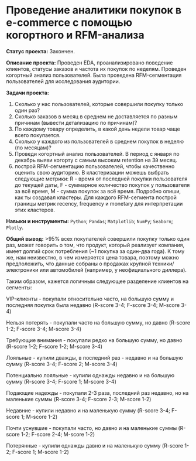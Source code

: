 # Проведение аналитики покупок в e-commerce с помощью когортного и RFM-анализа

**Статус проекта:** Закончен.

**Описание проекта:**
Проведен EDA, проанализировано поведение клиентов, статусы заказов и частота их покупок по неделям. 
Проведен когортный анализ пользователей. Была проведена RFM-сегментация пользователей для исследования аудитории.

**Задачи проекта:**
1. Сколько у нас пользователей, которые совершили покупку только один раз? 
2. Сколько заказов в месяц в среднем не доставляется по разным причинам (вывести детализацию по причинам)?
3. По каждому товару определить, в какой день недели товар чаще всего покупается.
4. Сколько у каждого из пользователей в среднем покупок в неделю (по месяцам)?
5. Проведи когортный анализ пользователей. В период с января по декабрь выяви когорту с самым высоким retention на 3й месяц.
6. построй RFM-сегментацию пользователей, чтобы качественно оценить свою аудиторию. В кластеризации можешь выбрать следующие метрики: 
  R - время от последней покупки пользователя до текущей даты, F - суммарное количество покупок у пользователя за всё время, 
  M - сумма покупок за всё время. Подробно опиши, как ты создавал кластеры. Для каждого RFM-сегмента построй границы метрик recency, frequency и monetary 
  для интерпретации этих кластеров.

**Навыки и инструменты:** `Python`; `Pandas`; `Matplotlib`; `NumPy`; `Seaborn`; `Plotly`.

**Общий вывод:** >95% всех покупателей совершили покупку только один раз, может говорить о том, что продукт, который реализует компания, имеет долгий срок потребления 
(~1 покупка за один-два года). К тому же, нам неизвестно, в чем измеряется цена товара, поэтому можно предположить, что данные собраны о продажах 
крупной техники/электроники или автомобилей (например, у неофициального диллера).

Таким образом, кажется логичным следующее разделение клиентов на сегменты:

VIP-клиенты - покупали относительно часто, на большую сумму и последняя покупка была недавно (R-score 3-4; F-score 3-4; M-score 3-4)

Нельзя потерять - покупали часто на большую сумму, но давно (R-score 1-2; F-score 3-4; M-score 3-4)

Требующие внимания - покупали редко на большую сумму, но давно (R-score 1-2; F-score 1-2; M-score 3-4)

Лояльные - купили дважды, в последний раз - недавно и на большую сумму (R-score 3-4; F-score 2; M-score 3-4)

Потенциально лояльные - купили однажды недавно и на большую сумму (R-score 3-4; F-score 1; M-score 3-4)

Подающие надежды - покупали 2-3 раза, последний раз недавно, но на маленькие суммы (R-score 3-4; F-score 2-3; M-score 1-2)

Недавние - купили недавно и на маленькую сумму (R-score 3-4; F-score 1; M-score 1-2)

Почти уснувшие - покупали часто, но давно и на маленькие суммы (R-score 1-2; F-score 2-4; M-score 1-2)

Потерянные - купили однажды давно и на маленькую сумму (R-score 1-2; F-score 1; M-score 1-2)
